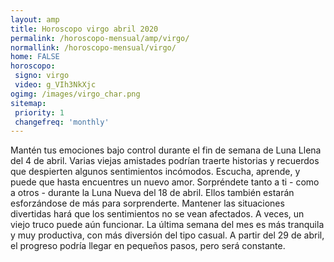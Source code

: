 ```yaml
---
layout: amp
title: Horoscopo virgo abril 2020 
permalink: /horoscopo-mensual/amp/virgo/
normallink: /horoscopo-mensual/virgo/
home: FALSE
horoscopo:
 signo: virgo
 video: g_VIh3NkXjc
ogimg: /images/virgo_char.png
sitemap:
 priority: 1
 changefreq: 'monthly'
---
```



Mantén tus emociones bajo control durante el fin de semana de Luna Llena del 4 de abril. Varias viejas amistades podrían traerte historias y recuerdos que despierten algunos sentimientos incómodos. Escucha, aprende, y puede que hasta encuentres un nuevo amor. Sorpréndete tanto a ti - como a otros - durante la Luna Nueva del 18 de abril. Ellos también estarán esforzándose de más para sorprenderte. Mantener las situaciones divertidas hará que los sentimientos no se vean afectados. A veces, un viejo truco puede aún funcionar. La última semana del mes es más tranquila y muy productiva, con más diversión del tipo casual. A partir del 29 de abril, el progreso podría llegar en pequeños pasos, pero será constante.
